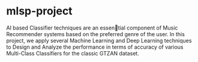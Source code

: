 # mlsp-project
AI based Classifier techniques are an essential component of Music Recommender systems based on the preferred genre of the user. In this project, we apply several Machine Learning and
Deep Learning techniques to Design and Analyze the performance in terms of accuracy of various Multi-Class Classifiers for the classic GTZAN dataset.
